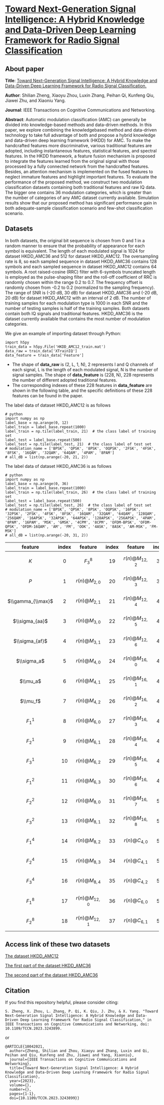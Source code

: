 # [Toward Next-Generation Signal Intelligence: A Hybrid Knowledge and Data-Driven Deep Learning Framework for Radio Signal Classification](https://ieeexplore.ieee.org/document/10042021)

## About paper
**Title**: [Toward Next-Generation Signal Intelligence: A Hybrid Knowledge and Data-Driven Deep Learning Framework for Radio Signal Classification.](https://ieeexplore.ieee.org/document/10042021)

**Author**: Shilian Zheng, Xiaoyu Zhou, Luxin Zhang, Peihan Qi, Kunfeng Qiu, Jiawei Zhu, and Xiaoniu Yang.

**Journal**: IEEE Transactions on Cognitive Communications and Networking.

**Abstract**: Automatic modulation classification (AMC) can generally be divided into knowledge-based methods and data-driven methods. In this paper, we explore combining the knowledgebased method and data-driven technology to take full advantage of both and propose a hybrid knowledge and data-driven deep learning framework (HKDD) for AMC. To make the handcrafted features more discriminative, various traditional features are adopted, including instantaneous features, statistical features, and spectral features. In the HKDD framework, a feature fusion mechanism is proposed to integrate the features learned from the original signal with those processed by a fully connected network from the handcrafted features. Besides, an attention mechanism is implemented on the fused features to neglect immature features and highlight important features. To evaluate the performance of the proposed method, we construct two modulation classification datasets containing both traditional features and raw IQ data. The bigger one contains 36 modulation categories, which is greater than the number of categories of any AMC dataset currently available. Simulation results show that our proposed method has significant performance gain in both adequate-sample classification scenario and few-shot classification scenario.

## Datasets
In both datasets, the original bit sequence is chosen from 0 and 1 in a random manner to ensure that the probability of appearance for each symbol is equivalent. The length of each modulated signal is 1024 for dataset HKDD_AMC36 and 512 for dataset HKDD_AMC12. The oversampling rate is 8, so each sampled sequence in dataset HKDD_AMC36 contains 128 symbols and each sampled sequence in dataset HKDD_AMC12 contains 64 symbols. A root raised-cosine (RRC) filter with 6-symbols truncated length is employed as the pulse-shaping filter and the roll-off coefficient of RRC is randomly chosen within the range 0.2 to 0.7. The frequency offset is randomly chosen from -0.2 to 0.2 (normalized to the sampling frequency). The range of SNR is (-20 dB, 30 dB) for dataset HKDD_AMC36 and (-20 dB, 20 dB) for dataset HKDD_AMC12 with an interval of 2 dB. The number of training samples for each modulation type is 1000 in each SNR and the number of testing samples is half of the training samples. Both datasets contain both IQ signals and traditional features. HKDD_AMC36 is the dataset currently available that contains the most number of modulation categories.

We give an example of importing dataset through Python:
```
import h5py
train_data = h5py.File('HKDD_AMC12_train.mat')
data_raw = train_data['XTrainIQ']
data_feature = train_data['Feature']
```

- The shape of **data_raw** is (2, L, 1, N), 2 represents I and Q channels of each signal, L is the length of each modulated signal, N is the number of signal samples. The shape of **data_feature** is (228, N), 228 represents the number of different adopted traditional features.
- The corresponding indexes of these 228 features in **data_feature** are shown in the following table, and the specific definitions of these 228 features can be found in the paper.

The label data of dataset HKDD_AMC12 is as follows
```
# python
import numpy as np
label_base = np.arange(0, 12)
label_train = label_base.repeat(1000)
label_train = np.tile(label_train, 21)  # the class label of training set
label_test = label_base.repeat(500)
label_test = np.tile(label_test, 21)  # the class label of test set
# modulation_name = ['BPSK', 'QPSK', '8PSK', 'OQPSK', '2FSK', '4FSK', '8FSK', '16QAM', '32QAM', '64QAM', '4PAM', '8PAM']
# all_dB = list(np.arange(-20, 21, 2))
```

The label data of dataset HKDD_AMC36 is as follows
```
# python
import numpy as np
label_base = np.arange(0, 36)
label_train = label_base.repeat(1000)
label_train = np.tile(label_train, 26)  # the class label of training set
label_test = label_base.repeat(500)
label_test = np.tile(label_test, 26)  # the class label of test set
# modulation_name = ['BPSK', 'QPSK', '8PSK', 'OQPSK', '16PSK', '32PSK', '2FSK', '4FSK', '8FSK', '16QAM', '32QAM', '64QAM', '128QAM', '256QAM', '16APSK', '32APSK', '64APSK', '128APSK', '256APSK', '4PAM', '8PAM', '16PAM', 'MSK', 'GMSK', '4CPM', '8CPM', 'OFDM-BPSK', 'OFDM-QPSK', 'OFDM-16QAM', 'AM', 'FM', 'OOK', '4ASK', '8ASK', 'AM-MSK', 'FM-MSK']
# all_dB = list(np.arange(-20, 31, 2))
```

| feature | index | feature | index | feature | index | feature | index | feature | index | feature | index | feature | index | feature | index | feature | index | feature | index | feature | index | feature | index |
|:---:|:---:|:---:|:---:|:---:|:---:|:---:|:---:|:---:|:---:|:---:|:---:|:---:|:---:|:---:|:---:|:---:|:---:|:---:|:---:|:---:|:---:|:---:|:---:|
| $K$ | 0 | $F_3^8$ | 19 | $r(n)@M_{12,2}$ | 38 | $r(n)@C_{6,2}$ | 57 | $z(n,2)@M_{4,0}$ | 76 | $z(n,2)@M_{16,0}$ | 95 | $z(n,2)@C_{8,3}$ | 114 | $z(n,4)@M_{6,2}$ | 133 | $z(n,4)@M_{16,5}$ | 152 | $z(n,4)@\\widehat C_{8,0}$ | 171 | $z(n,8)@M_{8,3}$ | 190 | $z(n,8)@C_{4,1}$ | 209 |
| $P$ | 1 | $r(n)@M_{2,0}$ | 20 | $r(n)@M_{12,3}$ | 39 | $r(n)@C_{6,3}$ | 58 | $z(n,2)@M_{4,1}$ | 77 | $z(n,2)@M_{16,1}$ | 96 | $z(n,2)@C_{8,4}$ | 115 | $z(n,4)@M_{6,3}$ | 134 | $z(n,4)@M_{16,6}$ | 153 | $z(n,4)@\\widehat C_{8,1}$ | 172 | $z(n,8)@M_{8,4}$ | 191 | $z(n,8)@M_{4,2}$ | 210 |
| $\\gamma_{\\max}$ | 2 | $r(n)@M_{2,1}$ | 21 | $r(n)@M_{12,4}$ | 40 | $r(n)@C_{8,0}$ | 59 | $z(n,2)@M_{4,2}$ | 78 | $z(n,2)@M_{16,2}$ | 97 | $z(n,2)@-\\widehat C_{6,0}$ | 116 | $z(n,4)@M_{8,0}$ | 135 | $z(n,4)@M_{16,7}$ | 154 | $z(n,4)@\\widehat C_{8,2}$ | 173 | $z(n,8)@M_{12,0}$ | 192 | $z(n,8)@M_{6,0}$ | 211 |
| $\\sigma_{aa}$ | 3 | $r(n)@M_{3,0}$ | 22 | $r(n)@M_{12,5}$ | 41 | $r(n)@C_{8,1}$ | 60 | $z(n,2)@M_{6,0}$ | 79 | $z(n,2)@M_{16,3}$ | 98 | $z(n,2)@\\widehat C_{6,1}$ | 117 | $z(n,4)@M_{8,1}$ | 136 | $z(n,4)@M_{16,8}$ | 155 | $z(n,4)@\\widehat C_{8,3}$ | 174 | $z(n,8)@M_{12,1}$ | 193 | $z(n,8)@M_{6,1}$ | 212 |
| $\\sigma_{af}$ | 4 | $r(n)@M_{3,1}$ | 23 | $r(n)@M_{12,6}$ | 42 | $r(n)@C_{8,2}$ | 61 | $z(n,2)@M_{6,1}$ | 80 | $z(n,2)@M_{16,4}$ | 99 | $z(n,2)@\\widehat C_{6,2}$ | 118 | $z(n,4)@M_{8,2}$ | 137 | $z(n,4)@C_{4,0}$ | 156 | $z(n,4)@\\widehat C_{4,2}$ | 175 | $z(n,8)@M_{12,2}$ | 194 | $z(n,8)@M_{6,2}$ | 213 |
| $\\sigma_a$ | 5 | $r(n)@M_{4,0}$ | 24 | $r(n)@M_{16,0}$ | 43 | $r(n)@C_{8,3}$ | 62 | $z(n,2)@M_{6,2}$ | 81 | $z(n,2)@M_{16,5}$ | 100 | $z(n,2)@\\widehat C_{8,0}$ | 119 | $z(n,4)@M_{8,3}$ | 138 | $z(n,4)@C_{4,1}$ | 157 | $z(n,8)@M_{2,0}$ | 176 | $z(n,8)@M_{12,3}$ | 195 | $z(n,8)@M_{6,3}$ | 214 |
| $\\mu_a$ | 6 | $r(n)@M_{4,1}$ | 25 | $r(n)@M_{16,1}$ | 44 | $r(n)@C_{8,4}$ | 63 | $z(n,2)@M_{6,3}$ | 82 | $z(n,2)@M_{16,6}$ | 101 | $z(n,2)@\\widehat C_{8,1}$ | 120 | $z(n,4)@M_{8,4}$ | 139 | $z(n,4)@C_{4,2}$ | 158 | $z(n,8)@M_{2,1}$ | 177 | $z(n,8)@M_{12,4}$ | 196 | $z(n,8)@M_{8,0}$ | 215 |
| $\\mu_f$ | 7 | $r(n)@M_{4,2}$ | 26 | $r(n)@M_{16,2}$ | 45 | $r(n)@\\widehat C_{6,0}$ | 64 | $z(n,2)@M_{8,0}$ | 83 | $z(n,2)@M_{16,7}$ | 102 | $z(n,2)@\\widehat C_{8,2}$ | 121 | $z(n,4)@M_{12,0}$ | 140 | $z(n,4)@C_{6,0}$ | 159 | $z(n,8)@M_{3,0}$ | 178 | $z(n,8)@M_{12,5}$ | 197 | $z(n,8)@M_{8,1}$ | 216 |
| $F_1^1$ | 8 | $r(n)@M_{6,0}$ | 27 | $r(n)@M_{16,3}$ | 46 | $r(n)@\\widehat C_{6,1}$ | 65 | $z(n,2)@M_{8,1}$ | 84 | $z(n,2)@M_{16,8}$ | 103 | $z(n,2)@\\widehat C_{8,3}$ | 122 | $z(n,4)@M_{12,1}$ | 141 | $z(n,4)@C_{6,1}$ | 160 | $z(n,8)@M_{3,1}$ | 179 | $z(n,8)@M_{12,6}$ | 198 | $z(n,8)@M_{8,2}$ | 217 |
| $F_2^1$ | 9 | $r(n)@M_{6,1}$ | 28 | $r(n)@M_{16,4}$ | 47 | $r(n)@\\widehat C_{6,2}$ | 66 | $z(n,2)@M_{8,2}$ | 85 | $z(n,2)@C_{4,0}$ | 104 | $z(n,2)@\\widehat C_{4,2}$ | 123 | $z(n,4)@M_{12,2}$ | 142 | $z(n,4)@C_{6,2}$ | 161 | $z(n,8)@M_{4,0}$ | 180 | $z(n,8)@M_{16,0}$ | 199 | $z(n,8)@M_{8,3}$ | 218 |
| $F_3^1$ | 10 | $r(n)@M_{6,2}$ | 29 | $r(n)@M_{16,5}$ | 48 | $r(n)@\\widehat C_{8,0}$ | 67 | $z(n,2)@M_{8,3}$ | 86 | $z(n,2)@C_{4,1}$ | 105 | $z(n,4)@M_{2,0}$ | 124 | $z(n,4)@M_{12,3}$ | 143 | $z(n,4)@C_{6,3}$ | 162 | $z(n,8)@M_{4,1}$ | 181 | $z(n,8)@M_{16,1}$ | 200 | $z(n,8)@M_{8,4}$ | 219 |
| $F_1^2$ | 11 | $r(n)@M_{6,3}$ | 30 | $r(n)@M_{16,6}$ | 49 | $r(n)@\\widehat C_{8,1}$ | 68 | $z(n,2)@M_{8,4}$ | 87 | $z(n,2)@C_{4,2}$ | 106 | $z(n,4)@M_{2,1}$ | 125 | $z(n,4)@M_{12,4}$ | 144 | $z(n,4)@C_{8,0}$ | 163 | $z(n,8)@M_{4,3}$ | 182 | $z(n,8)@M_{16,2}$ | 201 | $z(n,8)@\\widehat C_{6,0}$ | 220 |
| $F_2^2$ | 12 | $r(n)@M_{8,0}$ | 31 | $r(n)@M_{16,7}$ | 50 | $r(n)@\\widehat C_{8,2}$ | 69 | $z(n,2)@M_{12,0}$ | 88 | $z(n,2)@C_{6,0}$ | 107 | $z(n,4)@M_{3,0}$ | 126 | $z(n,4)@M_{12,5}$ | 145 | $z(n,4)@C_{8,1}$ | 164 | $z(n,8)@M_{6,0}$ | 183 | $z(n,8)@M_{16,3}$ | 202 | $z(n,8)@\\widehat C_{6,1}$ | 221 |
| $F_3^2$ | 13 | $r(n)@M_{8,1}$ | 32 | $r(n)@M_{16,8}$ | 51 | $r(n)@\\widehat C_{8,3}$ | 70 | $z(n,2)@M_{12,1}$ | 89 | $z(n,2)@C_{6,1}$ | 108 | $z(n,4)@M_{3,1}$ | 127 | $z(n,4)@M_{12,6}$ | 146 | $z(n,4)@C_{8,2}$ | 165 | $z(n,8)@M_{6,1}$ | 184 | $z(n,8)@M_{16,4}$ | 203 | $z(n,8)@\\widehat C_{6,2}$ | 222 |
| $F_1^4$ | 14 | $r(n)@M_{8,2}$ | 33 | $r(n)@C_{4,0}$ | 52 | $r(n)@\\widehat C_{4,2}$ | 71 | $z(n,2)@M_{12,2}$ | 90 | $z(n,2)@C_{6,2}$ | 109 | $z(n,4)@M_{4,0}$ | 128 | $z(n,4)@M_{16,0}$ | 147 | $z(n,4)@C_{8,3}$ | 166 | $z(n,8)@M_{6,2}$ | 185 | $z(n,8)@M_{16,5}$ | 204 | $z(n,8)@\\widehat C_{8,0}$ | 223 |
| $F_2^4$ | 15 | $r(n)@M_{8,3}$ | 34 | $r(n)@C_{4,1}$ | 53 | $z(n,2)@M_{2,0}$ | 72 | $z(n,2)@M_{12,3}$ | 91 | $z(n,2)@C_{6,3}$ | 110 | $z(n,4)@M_{4,1}$ | 129 | $z(n,4)@M_{16,1}$ | 148 | $z(n,4)@C_{8,4}$ | 167 | $z(n,8)@M_{6,3}$ | 186 | $z(n,8)@M_{16,6}$ | 205 | $z(n,8)@\\widehat C_{8,1}$ | 224 |
| $F_3^4$ | 16 | $r(n)@M_{8,4}$ | 35 | $r(n)@C_{4,2}$ | 54 | $z(n,2)@M_{2,1}$ | 73 | $z(n,2)@M_{12,4}$ | 92 | $z(n,2)@C_{8,1}$ | 111 | $z(n,4)@M_{4,2}$ | 130 | $z(n,4)@M_{16,2}$ | 149 | $z(n,4)@\\widehat C_{6,0}$ | 168 | $z(n,8)@M_{8,0}$ | 187 | $z(n,8)@M_{16,7}$ | 206 | $z(n,8)@\\widehat C_{8,2}$ | 225 |
| $F_1^8$ | 17 | $r(n)@M_{12,0}$ | 36 | $r(n)@C_{6,0}$ | 55 | $z(n,2)@M_{3,0}$ | 74 | $z(n,2)@M_{12,5}$ | 93 | $z(n,2)@C_{8,1}$ | 112 | $z(n,4)@M_{6,0}$ | 131 | $z(n,4)@M_{16,3}$ | 150 | $z(n,4)@\\widehat C_{6,1}$ | 169 | $z(n,8)@M_{8,1}$ | 188 | $z(n,8)@M_{16,8}$ | 207 | $z(n,8)@\\widehat C_{8,3}$ | 226 |
| $F_2^8$ | 18 | $r(n)@M_{12,1}$ | 37 | $r(n)@C_{6,1}$ | 56 | $z(n,2)@M_{3,1}$ | 75 | $z(n,2)@M_{12,6}$ | 94 | $z(n,2)@C_{8,2}$ | 113 | $z(n,4)@M_{6,1}$ | 132 | $z(n,4)@M_{16,4}$ | 151 | $z(n,4)@\\widehat C_{6,2}$ | 170 | $z(n,8)@M_{8,2}$ | 189 | $z(n,8)@M_{4,0}$ | 208 | $z(n,8)@\\widehat C_{4,2}$ | 227 |

## Access link of these two datasets
[The dataset HKDD_AMC12](https://figshare.com/articles/dataset/The_dataset_HKDD_AMC12_of_paper_Towards_Next-Generation_Signal_Intelligence_A_Hybrid_Knowledge_and_Data-Driven_Deep_Learning_Framework_for_Radio_Signal_Classification_/22047170)

[The first part of the dataset HKDD_AMC36](https://figshare.com/articles/dataset/The_first_part_of_the_dataset_HKDD_AMC36_of_paper_Towards_Next-Generation_Signal_Intelligence_A_Hybrid_Knowledge_and_Data-Driven_Deep_Learning_Framework_for_Radio_Signal_Classification_/22047071)

[The second part of the dataset HKDD_AMC36](https://figshare.com/articles/dataset/The_second_part_of_the_dataset_HKDD_AMC36_of_paper_Towards_Next-Generation_Signal_Intelligence_A_Hybrid_Knowledge_and_Data-Driven_Deep_Learning_Framework_for_Radio_Signal_Classification_/22047245)

## Citation
If you find this repository helpful, please consider citing:
```
S. Zheng, X. Zhou, L. Zhang, P. Qi, K. Qiu, J. Zhu, & X. Yang. "Toward Next-Generation Signal Intelligence: A Hybrid Knowledge and Data-Driven Deep Learning Framework for Radio Signal Classification," in IEEE Transactions on Cognitive Communications and Networking, doi: 10.1109/TCCN.2023.3243899.
```
or
```
@ARTICLE{10042021,
  author={Zheng, Shilian and Zhou, Xiaoyu and Zhang, Luxin and Qi, Peihan and Qiu, Kunfeng and Zhu, Jiawei and Yang, Xiaoniu},
  journal={IEEE Transactions on Cognitive Communications and Networking}, 
  title={Toward Next-Generation Signal Intelligence: A Hybrid Knowledge and Data-Driven Deep Learning Framework for Radio Signal Classification}, 
  year={2023},
  volume={},
  number={},
  pages={1-1},
  doi={10.1109/TCCN.2023.3243899}}
```
